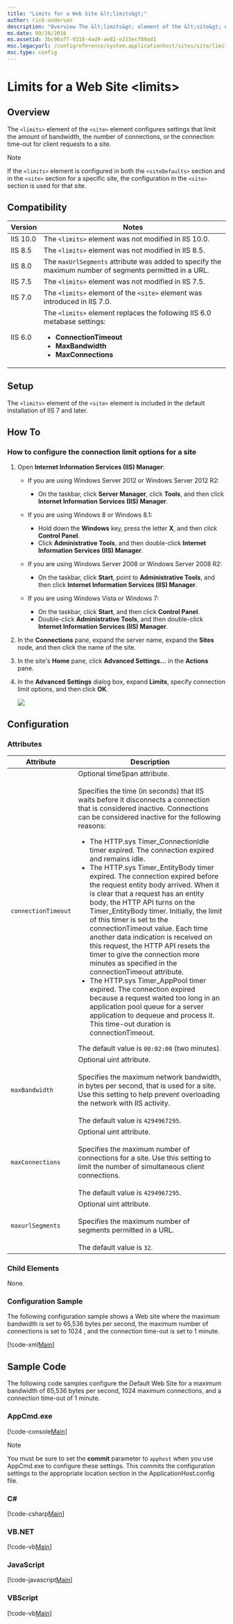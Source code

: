 ```yaml
---
title: "Limits for a Web Site &lt;limits&gt;"
author: rick-anderson
description: "Overview The &lt;limits&gt; element of the &lt;site&gt; element configures settings that limit the amount of bandwidth, the number of connections, or the con..."
ms.date: 09/26/2016
ms.assetid: 3bc96a77-9318-4ad9-ae82-e215ecf89ad1
msc.legacyurl: /configreference/system.applicationhost/sites/site/limits
msc.type: config
---
```

# Limits for a Web Site &lt;limits&gt;

<a id="001"></a>

## Overview

The `<limits>` element of the `<site>` element configures settings that limit the amount of bandwidth, the number of connections, or the connection time-out for client requests to a site.

> [!NOTE]
> If the `<limits>` element is configured in both the `<siteDefaults>` section and in the `<site>` section for a specific site, the configuration in the `<site>` section is used for that site.

<a id="002"></a>

## Compatibility

| Version | Notes |
| --- | --- |
| IIS 10.0 | The `<limits>` element was not modified in IIS 10.0. |
| IIS 8.5 | The `<limits>` element was not modified in IIS 8.5. |
| IIS 8.0 | The `maxUrlSegments` attribute was added to specify the maximum number of segments permitted in a URL. |
| IIS 7.5 | The `<limits>` element was not modified in IIS 7.5. |
| IIS 7.0 | The `<limits>` element of the `<site>` element was introduced in IIS 7.0. |
| IIS 6.0 | The `<limits>` element replaces the following IIS 6.0 metabase settings: <ul> <li><strong>ConnectionTimeout</strong></li> <li><strong>MaxBandwidth</strong></li> <li><strong>MaxConnections</strong> </li></ul> |

<a id="003"></a>

## Setup

The `<limits>` element of the `<site>` element is included in the default installation of IIS 7 and later.

<a id="004"></a>

## How To

### How to configure the connection limit options for a site

1. Open **Internet Information Services (IIS) Manager**: 

    - If you are using Windows Server 2012 or Windows Server 2012 R2: 

        - On the taskbar, click **Server Manager**, click **Tools**, and then click **Internet Information Services (IIS) Manager**.
    - If you are using Windows 8 or Windows 8.1: 

        - Hold down the **Windows** key, press the letter **X**, and then click **Control Panel**.
        - Click **Administrative Tools**, and then double-click **Internet Information Services (IIS) Manager**.
    - If you are using Windows Server 2008 or Windows Server 2008 R2: 

        - On the taskbar, click **Start**, point to **Administrative Tools**, and then click **Internet Information Services (IIS) Manager**.
    - If you are using Windows Vista or Windows 7: 

        - On the taskbar, click **Start**, and then click **Control Panel**.
        - Double-click **Administrative Tools**, and then double-click **Internet Information Services (IIS) Manager**.
2. In the **Connections** pane, expand the server name, expand the **Sites** node, and then click the name of the site.
3. In the site's **Home** pane, click **Advanced Settings...** in the **Actions** pane.
4. In the **Advanced Settings** dialog box, expand **Limits**, specify connection limit options, and then click **OK**.  
  
    [![](limits/_static/image2.png)](limits/_static/image1.png)

<a id="005"></a>

## Configuration

### Attributes

| Attribute | Description |
| --- | --- |
| `connectionTimeout` | Optional timeSpan attribute. <br><br>Specifies the time (in seconds) that IIS waits before it disconnects a connection that is considered inactive. Connections can be considered inactive for the following reasons: <ul> <li>The HTTP.sys Timer_ConnectionIdle timer expired. The connection expired and remains idle.</li> <li>The HTTP.sys Timer_EntityBody timer expired. The connection expired before the request entity body arrived. When it is clear that a request has an entity body, the HTTP API turns on the Timer_EntityBody timer. Initially, the limit of this timer is set to the connectionTimeout value. Each time another data indication is received on this request, the HTTP API resets the timer to give the connection more minutes as specified in the connectionTimeout attribute.</li> <li>The HTTP.sys Timer_AppPool timer expired. The connection expired because a request waited too long in an application pool queue for a server application to dequeue and process it. This time-out duration is connectionTimeout. </li></ul> The default value is `00:02:00` (two minutes). |
| `maxBandwidth` | Optional uint attribute. <br><br>Specifies the maximum network bandwidth, in bytes per second, that is used for a site. Use this setting to help prevent overloading the network with IIS activity. <br><br>The default value is `4294967295`. |
| `maxConnections` | Optional uint attribute.<br><br>Specifies the maximum number of connections for a site. Use this setting to limit the number of simultaneous client connections.<br><br>The default value is `4294967295`. |
| `maxurlSegments` | Optional uint attribute.<br><br>Specifies the maximum number of segments permitted in a URL.<br><br>The default value is `32`. |

### Child Elements

None.

### Configuration Sample

The following configuration sample shows a Web site where the maximum bandwidth is set to 65,536 bytes per second, the maximum number of connections is set to 1024 , and the connection time-out is set to 1 minute.

[!code-xml[Main](limits/samples/sample1.xml)]

<a id="006"></a>

## Sample Code

The following code samples configure the Default Web Site for a maximum bandwidth of 65,536 bytes per second, 1024 maximum connections, and a connection time-out of 1 minute.

### AppCmd.exe

[!code-console[Main](limits/samples/sample2.cmd)]

> [!NOTE]
> You must be sure to set the **commit** parameter to `apphost` when you use AppCmd.exe to configure these settings. This commits the configuration settings to the appropriate location section in the ApplicationHost.config file.

### C\#

[!code-csharp[Main](limits/samples/sample3.cs)]

### VB.NET

[!code-vb[Main](limits/samples/sample4.vb)]

### JavaScript

[!code-javascript[Main](limits/samples/sample5.js)]

### VBScript

[!code-vb[Main](limits/samples/sample6.vb)]
